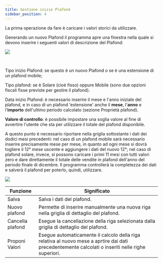 ```yaml
---
title: Gestione inizio Plafond
sidebar_position: 4
---
```


La prima operazione da fare è caricare i valori storici da utilizzare. 

Generando un nuovo Plafond il programma apre una finestra nella quale si devono inserire i seguenti valori di descrizione del Plafond: 

![](/img/it-it/finance-area/declarations/declarations/plafond/plafond-start-management/image01.png)

 

Tipo inizio Plafond: se questo è un nuovo Plafond o se è una estensione di un plafond mobile; 

Tipo plafond: se è Solare (cioè fisso) oppure Mobile (sono due opzioni fiscali fisse previste per gestire il plafond). 

Data inizio Plafond: è necessario inserire il mese e l'anno iniziale del plafond, e in caso di un plafond 'estensione' anche il **mese**, l'**anno** e l'**importo** dell'ultimo periodo calcolato (sezione Proprietà plafond). 

**Valore di controllo**: è possibile impostare una soglia valore al fine di avvertire l'utente che sta per utilizzare il totale del plafond disponibile.

A questo punto è necessario riportare nella griglia sottostante i dati dei dodici mesi precedenti: nel caso di un plafond mobile sarà necessario inserire precisamente mese per mese, in quanto ad ogni mese si dovrà togliere il 12° mese uscente e aggiungere i dati del nuovo 12°; nel caso di plafond solare, invece, si possono caricare i primi 11 mesi con tutti valori zero e dare direttamente il totale delle vendite in plafond dell'anno del periodo finale di dicembre. Il programma controllerà la completezza dei dati e salverà il plafond per poterlo, quindi, utilizzare.

![](/img/it-it/finance-area/declarations/declarations/plafond/plafond-start-management/image02.png)



| Funzione | Significato |
| --- | --- |
| Salva | Salva i dati del plafond. |
| Nuovo plafond | Permette di inserire manualmente una nuova riga nella griglia di dettaglio del plafond. |
| Cancella plafond | Esegue la cancellazione della riga selezionata dalla griglia di dettaglio del plafond. |
| Proponi Valori | Esegue automaticamente il calcolo della riga relativa al nuovo mese a aprtire dai dati precedentemente calcolati o inseriti nelle righe superiori. |






